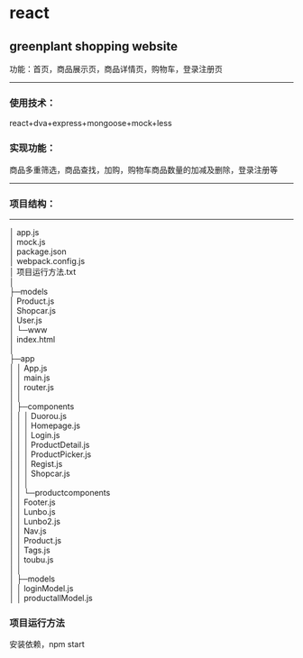 # react

## greenplant shopping website
功能：首页，商品展示页，商品详情页，购物车，登录注册页

------------


### 使用技术：
react+dva+express+mongoose+mock+less
### 实现功能：
商品多重筛选，商品查找，加购，购物车商品数量的加减及删除，登录注册等

------------


### 项目结构：
------------

│  app.js   
│  mock.js    
│  package.json    
│  webpack.config.js   
│  项目运行方法.txt   
│   
├─models   
│      Product.js   
│      Shopcar.js   
│      User.js  
│ 
└─www  
    │  index.html   
    │      
    ├─app    
    │  │  App.js   
    │  │  main.js   
    │  │  router.js  
    │  │  
    │  ├─components  
    │  │  │  Duorou.js  
    │  │  │  Homepage.js  
    │  │  │  Login.js  
    │  │  │  ProductDetail.js  
    │  │  │  ProductPicker.js  
    │  │  │  Regist.js  
    │  │  │  Shopcar.js  
    │  │  │  
    │  │  └─productcomponents  
    │  │          Footer.js  
    │  │          Lunbo.js   
    │  │          Lunbo2.js   
    │  │          Nav.js   
    │  │          Product.js   
    │  │          Tags.js   
    │  │          toubu.js  
    │  │  
    │  ├─models   
    │  │      loginModel.js   
    │  │      productallModel.js  
###  项目运行方法
安装依赖，npm start

